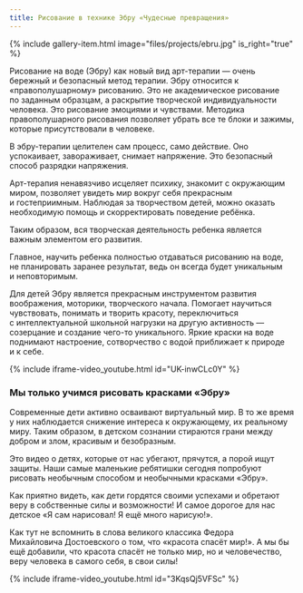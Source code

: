 ```yaml
---
title: Рисование в технике Эбру «Чудесные превращения» 
---
```


{% include gallery-item.html image="files/projects/ebru.jpg" is_right="true" %}

Рисование на воде (Эбру) как новый вид арт-терапии — очень бережный и безопасный метод терапии. Эбру относится
к «правополушарному» рисованию. Это не академическое рисование по заданным образцам, а раскрытие творческой
индивидуальности человека. Это рисование эмоциями и чувствами. Методика правополушарного рисования позволяет убрать
все те блоки и зажимы, которые присутствовали в человеке.

В эбру-терапии целителен сам процесс, само действие. Оно успокаивает, завораживает, снимает напряжение. Это безопасный
способ разрядки напряжения.

Арт-терапия ненавязчиво исцеляет психику, знакомит с окружающим миром, позволяет увидеть мир вокруг себя прекрасным
и гостеприимным. Наблюдая за творчеством детей, можно оказать необходимую помощь и скорректировать поведение ребёнка.

Таким образом, вся творческая деятельность ребенка является важным элементом его развития.

Главное, научить ребенка полностью отдаваться рисованию на воде, не планировать заранее результат, ведь он всегда будет
уникальным и неповторимым.

Для детей Эбру является прекрасным инструментом развития воображения, моторики, творческого начала. Помогает научиться
чувствовать, понимать и творить красоту, переключиться с интеллектуальной школьной нагрузки на другую активность —
созерцание и создание чего-то уникального. Яркие краски на воде поднимают настроение, сотворчество с водой приближает
к природе и к себе. 

{% include iframe-video_youtube.html id="UK-inwCLc0Y" %}

### Мы только учимся рисовать красками «Эбру»

Современные дети активно осваивают виртуальный мир. В то же время у них наблюдается снижение интереса к окружающему, их реальному миру. Таким образом, в детском сознании стираются грани между добром и злом, красивым и безобразным.

Это видео о детях, которые от нас убегают, прячутся, а порой ищут защиты. Наши самые маленькие ребятишки сегодня попробуют рисовать необычным способом и необычными красками «Эбру».

Как приятно видеть, как дети гордятся своими успехами и обретают веру в собственные силы и возможности! И самое дорогое для нас детское «Я сам нарисовал! Я ещё много нарисую!».

Как тут не вспомнить в слова великого классика Федора Михайловича Достоевского о том, что «красота спасёт мир!». А мы бы ещё добавили, что красота спасёт не только мир, но и человечество, веру человека в самого себя, в свои силы!

{% include iframe-video_youtube.html id="3KqsQj5VFSc" %}
